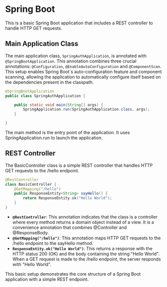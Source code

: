 # Spring Boot
This is a basic Spring Boot application that includes a REST controller to handle HTTP GET requests.

## Main Application Class
The main application class, `SpringAuthApplication`, is annotated with `@SpringBootApplication`. This annotation combines three crucial annotations: `@Configuration`, `@EnableAutoConfiguration` and `@ComponentScan`. This setup enables Spring Boot`s auto-configuration feature and component scanning, allowing the application to automatically configure itself based on the dependencies present in the classpath.

```java
@SpringBootApplication
public class SpringAuthApplication {

	public static void main(String[] args) {
		SpringApplication.run(SpringAuthApplication.class, args);
	}

}
```

The main method is the entry point of the application. It uses SpringApplication.run to launch the application.

## REST Controller
The BasicController class is a simple REST controller that handles HTTP GET requests to the /hello endpoint.

```java
@RestController
class BasicController {
	@GetMapping("/hello")
	public ResponseEntity<String> sayHello() {
		return ResponseEntity.ok("Hello World");
	}
}
```

- **`@RestController`**: This annotation indicates that the class is a controller where every method returns a domain object instead of a view. It is a convenience annotation that combines @Controller and @ResponseBody.
- **`@GetMapping("/hello")`**: This annotation maps HTTP GET requests to the /hello endpoint to the sayHello method.
- **`ResponseEntity.ok("Hello World")`**: This returns a response with the HTTP status 200 (OK) and the body containing the string "Hello World".
When a GET request is made to the /hello endpoint, the server responds with "Hello World".

This basic setup demonstrates the core structure of a Spring Boot application with a simple REST endpoint.